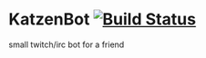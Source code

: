 # KatzenBot [![Build Status](http://bender.minidigger.me:9090/job/KatzenBot/badge/icon)](http://bender.minidigger.me:9090/job/KatzenBot/)

small twitch/irc bot for a friend
